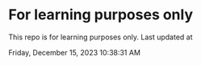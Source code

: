 # For learning purposes only
This repo is for learning purposes only.
Last updated at

Friday, December 15, 2023 10:38:31 AM

